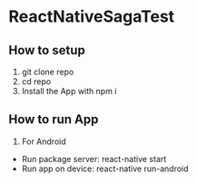# ReactNativeSagaTest

## How to setup
1. git clone repo
2. cd repo
3. Install the App with npm i

## How to run App
1. For Android
  * Run package server: react-native start
  * Run app on device: react-native run-android
